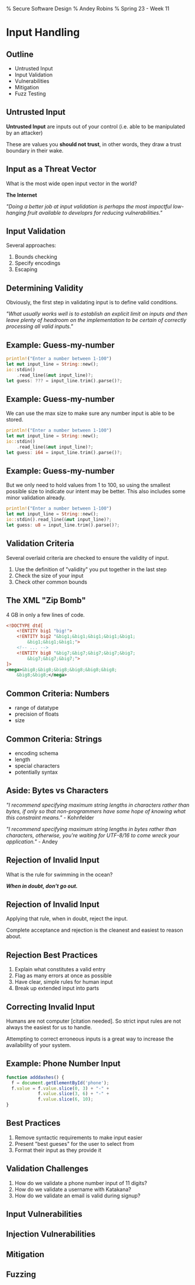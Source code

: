 % Secure Software Design
% Andey Robins
% Spring 23 - Week 11

# Input Handling

## Outline

- Untrusted Input
- Input Validation
- Vulnerabilities
- Mitigation
- Fuzz Testing

## Untrusted Input

**Untrusted Input** are inputs out of your control (i.e. able to be manipulated by an attacker)

These are values you **should not trust**, in other words, they draw a trust boundary in their wake.

## Input as a Threat Vector

What is the most wide open input vector in the world?

$$ $$

**The Internet**

_"Doing a better job at input validation is perhaps the most impactful low-hanging fruit available to developrs for reducing vulnerabilities."_

## Input Validation

Several approaches:

1. Bounds checking
2. Specify encodings
3. Escaping

## Determining Validity

Obviously, the first step in validating input is to define valid conditions.

_"What usually works well is to establish an explicit limit on inputs and then leave plenty of headroom on the implementation to be certain of correctly processing all valid inputs."_

## Example: Guess-my-number

```rs
println!("Enter a number between 1-100")
let mut input_line = String::new();
io::stdin()
    .read_line(&mut input_line)?;
let guess: ??? = input_line.trim().parse()?;
```

## Example: Guess-my-number

We can use the max size to make sure any number input is able to be stored.

```rs
println!("Enter a number between 1-100")
let mut input_line = String::new();
io::stdin()
    .read_line(&mut input_line)?;
let guess: i64 = input_line.trim().parse()?;
```

## Example: Guess-my-number

But we only need to hold values from 1 to 100, so using the smallest possible size to indicate our intent may be better. This also includes some minor validation already.

```rs
println!("Enter a number between 1-100")
let mut input_line = String::new();
io::stdin().read_line(&mut input_line)?;
let guess: u8 = input_line.trim().parse()?;
```

## Validation Criteria

Several overlaid criteria are checked to ensure the validity of input.

1. Use the definition of "validity" you put together in the last step
2. Check the size of your input
3. Check other common bounds

## The XML "Zip Bomb"

4 GB in only a few lines of code.

```xml
<!DOCTYPE dtd[
    <!ENTITY big1 "big!">
    <!ENTITY big2 "&big1;&big1;&big1;&big1;&big1;
        &big1;&big1;&big1;">
    <!-- ... -->
    <!ENTITY big8 "&big7;&big7;&big7;&big7;&big7;
        &big7;&big7;&big7;">
]>
<mega>&big8;&big8;&big8;&big8;&big8;&big8;
    &big8;&big8;</mega>
```

## Common Criteria: Numbers

- range of datatype
- precision of floats
- size

## Common Criteria: Strings

- encoding schema
- length
- special characters
- potentially syntax

## Aside: Bytes vs Characters

_"I recommend specifying maximum string lengths in characters rather than bytes, if only so that non-programmers have some hope of knowing what this constraint means."_ - Kohnfelder

_"I recommend specifying maximum string lengths in bytes rather than characters, otherwise, you're waiting for UTF-8/16 to come wreck your application."_ - Andey

## Rejection of Invalid Input

What is the rule for swimming in the ocean?

_**When in doubt, don't go out.**_

## Rejection of Invalid Input

Applying that rule, when in doubt, reject the input.

Complete acceptance and rejection is the cleanest and easiest to reason about.

## Rejection Best Practices

1. Explain what constitutes a valid entry
2. Flag as many errors at once as possible
3. Have clear, simple rules for human input
4. Break up extended input into parts

## Correcting Invalid Input

Humans are not computer [citation needed]. So strict input rules are not always the easiest for us to handle.

Attempting to correct erroneous inputs is a great way to increase the availability of your system.

## Example: Phone Number Input

```js
function adddashes() {
  f = document.getElementById('phone');
  f.value = f.value.slice(0, 3) + "-" + 
            f.value.slice(3, 6) + "-" + 
            f.value.slice(6, 10);
}
```

## Best Practices

1. Remove syntactic requirements to make input easier
2. Present "best gueses" for the user to select from
3. Format their input as they provide it

## Validation Challenges

1. How do we validate a phone number input of 11 digits?
2. How do we validate a username with Katakana?
3. How do we validate an email is valid during signup?

## Input Vulnerabilities

## Injection Vulnerabilities

## Mitigation

## Fuzzing